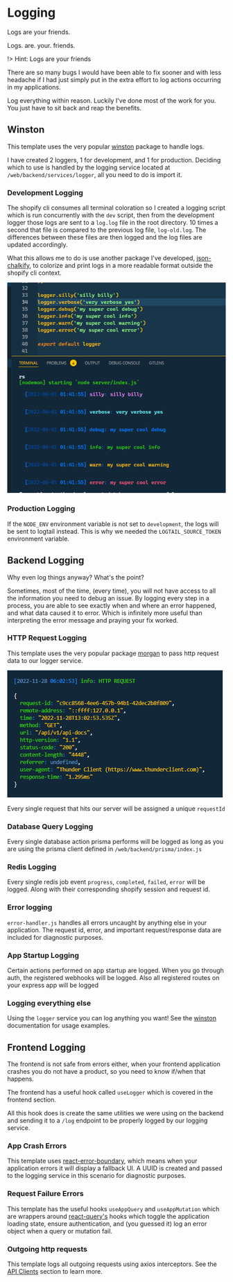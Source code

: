 # Logging

Logs are your friends.

Logs. are. your. friends.

!> Hint: Logs are your friends

There are so many bugs I would have been able to fix sooner and with less headache if I had just simply put in the extra effort to log actions occurring in my applications.

Log everything within reason. Luckily I've done most of the work for you. You just have to sit back and reap the benefits.

## Winston

This template uses the very popular [winston](https://github.com/winstonjs/winston) package to handle logs.

I have created 2 loggers, 1 for development, and 1 for production. Deciding which to use is handled by the logging service located at `/web/backend/services/logger`, all you need to do is import it.

### Development Logging

The shopify cli consumes all terminal coloration so I created a logging script which is run concurrently with the `dev` script, then from the development logger those logs are sent to a `log.log` file in the root directory. 10 times a second that file is compared to the previous log file, `log-old.log`. The differences between these files are then logged and the log files are updated accordingly.

What this allows me to do is use another package I've developed, [json-chalkify](https://www.npmjs.com/package/json-chalkify), to colorize and print logs in a more readable format outside the shopify cli context.

![Logger example](../assets/logger-example.png)

### Production Logging

If the `NODE_ENV` environment variable is not set to `development`, the logs will be sent to logtail instead. This is why we needed the `LOGTAIL_SOURCE_TOKEN` environment variable.

## Backend Logging

Why even log things anyway? What's the point?

Sometimes, most of the time, (every time), you will not have access to all the information you need to debug an issue. By logging every step in a process, you are able to see exactly when and where an error happened, and what data caused it to error. Which is infinitely more useful than interpreting the error message and praying your fix worked.

### HTTP Request Logging

This template uses the very popular package [morgan](https://www.npmjs.com/package/morgan) to pass http request data to our logger service.

![http logger](../assets/http-logger.png)

Every single request that hits our server will be assigned a unique `requestId`

### Database Query Logging

Every single database action prisma performs will be logged as long as you are using the prisma client defined in `/web/backend/prisma/index.js`

### Redis Logging

Every single redis job event `progress`, `completed`, `failed`, `error` will be logged. Along with their corresponding shopify session and request id.

### Error logging

`error-handler.js` handles all errors uncaught by anything else in your application. The request id, error, and important request/response data are included for diagnostic purposes.

### App Startup Logging

Certain actions performed on app startup are logged. When you go through auth, the registered webhooks will be logged. Also all registered routes on your express app will be logged

### Logging everything else

Using the `logger` service you can log anything you want! See the [winston](https://github.com/winstonjs/winston) documentation for usage examples.

## Frontend Logging

The frontend is not safe from errors either, when your frontend application crashes you do not have a product, so you need to know if/when that happens.

The frontend has a useful hook called `useLogger` which is covered in the frontend section.

All this hook does is create the same utilities we were using on the backend and sending it to a `/log` endpoint to be properly logged by our logging service.

### App Crash Errors

This template uses [react-error-boundary](https://www.npmjs.com/package/react-error-boundary), which means when your application errors it will display a fallback UI. A UUID is created and passed to the logging service in this scenario for diagnostic purposes.

### Request Failure Errors

This template has the useful hooks `useAppQuery` and `useAppMutation` which are wrappers around [react-query's](https://react-query-v3.tanstack.com/guides/queries) hooks which toggle the application loading state, ensure authentication, and (you guessed it) log an error object when a query or mutation fail.

### Outgoing http requests
This template logs all outgoing requests using axios interceptors. See the [API Clients](/backend/api-clients) section to learn more.